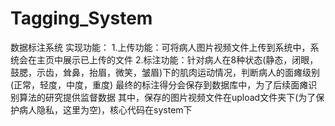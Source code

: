 # Tagging_System
数据标注系统
实现功能：
1.上传功能：可将病人图片视频文件上传到系统中，系统会在主页中展示已上传的文件
2.标注功能：针对病人在8种状态(静态，闭眼，鼓腮，示齿，耸鼻，抬眉，微笑，皱眉)下的肌肉运动情况，判断病人的面瘫级别(正常，轻度，中度，重度)
最终的标注得分会保存到数据库中，为了后续面瘫识别算法的研究提供监督数据
其中，保存的图片视频文件在upload文件夹下(为了保护病人隐私，这里为空)，核心代码在system下